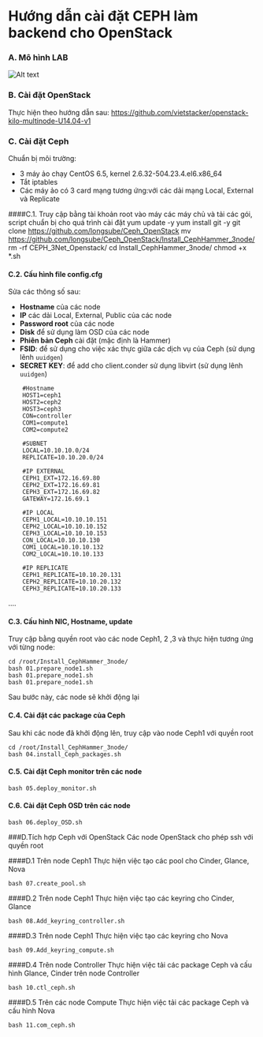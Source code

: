 ﻿# Hướng dẫn cài đặt CEPH làm backend cho OpenStack

### A. Mô hình LAB

![Alt text](http://i.imgur.com/uvZRhNI.jpg)

### B. Cài đặt OpenStack
Thực hiện theo hướng dẫn sau:
https://github.com/vietstacker/openstack-kilo-multinode-U14.04-v1


### C. Cài đặt Ceph
Chuẩn bị môi trường:
- 3 máy ảo chạy CentOS 6.5, kernel 2.6.32-504.23.4.el6.x86_64
- Tắt iptables
- Các máy ảo có 3 card mạng tương ứng:với các dải mạng Local, External và Replicate
	

####C.1. Truy cập bằng tài khoản root vào máy các máy chủ và tải các gói, script chuẩn bị cho quá trình cài đặt
	yum update -y
	yum install git -y
	git clone https://github.com/longsube/Ceph_OpenStack
	mv https://github.com/longsube/Ceph_OpenStack/Install_CephHammer_3node/
	rm -rf CEPH_3Net_Openstack/
	cd Install_CephHammer_3node/
	chmod +x *.sh

#### C.2. Cấu hình file config.cfg
Sửa các thông số sau:
- **Hostname** của các node
- **IP** các dải Local, External, Public của các node
- **Password root** của các node
- **Disk** để sử dụng làm OSD của các node
- **Phiên bản Ceph** cài đặt (mặc định là Hammer)
- **FSID**: để sử dụng cho việc xác thực giữa các dịch vụ của Ceph (sử dụng lênh `uuidgen`)
- **SECRET KEY**: để add cho client.conder sử dụng libvirt (sử dụng lênh `uuidgen`)
```
	#Hostname
	HOST1=ceph1
	HOST2=ceph2
	HOST3=ceph3
	CON=controller
	COM1=compute1
	COM2=compute2

	#SUBNET
	LOCAL=10.10.10.0/24
	REPLICATE=10.10.20.0/24

	#IP EXTERNAL
	CEPH1_EXT=172.16.69.80
	CEPH2_EXT=172.16.69.81
	CEPH3_EXT=172.16.69.82
	GATEWAY=172.16.69.1

	#IP LOCAL
	CEPH1_LOCAL=10.10.10.151
	CEPH2_LOCAL=10.10.10.152
	CEPH3_LOCAL=10.10.10.153
	CON_LOCAL=10.10.10.130
	COM1_LOCAL=10.10.10.132
	COM2_LOCAL=10.10.10.133

	#IP REPLICATE
	CEPH1_REPLICATE=10.10.20.131
	CEPH2_REPLICATE=10.10.20.132
	CEPH3_REPLICATE=10.10.20.133
```	
....

#### C.3. Cấu hình NIC, Hostname, update
Truy cập bằng quyền root vào các node Ceph1, 2 ,3 và thực hiện tương ứng với từng node:
```
cd /root/Install_CephHammer_3node/
bash 01.prepare_node1.sh
bash 01.prepare_node1.sh
bash 01.prepare_node1.sh
```
Sau bước này, các node sẽ khởi động lại
	
#### C.4. Cài đặt các package của Ceph
Sau khi các node đã khởi động lên, truy cập vào node Ceph1 với quyền root
```
cd /root/Install_CephHammer_3node/
bash 04.install_Ceph_packages.sh
```

#### C.5. Cài đặt Ceph monitor trên các node
```bash 05.deploy_monitor.sh```
    
#### C.6. Cài đặt Ceph OSD trên các node
```bash 06.deploy_OSD.sh```

###D.Tích hợp Ceph với OpenStack
Các node OpenStack cho phép ssh với quyền root

####D.1 Trên node Ceph1
Thực hiện việc tạo các pool cho Cinder, Glance, Nova

```bash 07.create_pool.sh```
	
####D.2 Trên node Ceph1
Thực hiện việc tạo các keyring cho Cinder, Glance

```bash 08.Add_keyring_controller.sh```
	
####D.3 Trên node Ceph1
Thực hiện việc tạo các keyring cho Nova

```bash 09.Add_keyring_compute.sh```
	
####D.4 Trên node Controller
Thực hiện việc tải các package Ceph và cấu hình Glance, Cinder trên node Controller

```bash 10.ctl_ceph.sh```
	
####D.5 Trên các node Compute
Thực hiện việc tải các package Ceph và cấu hình Nova

```bash 11.com_ceph.sh```
	
